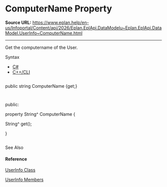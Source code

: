 # ComputerName Property

**Source URL:** https://www.eplan.help/en-us/Infoportal/Content/api/2026/Eplan.EplApi.DataModelu~Eplan.EplApi.DataModel.UserInfo~ComputerName.html

---

Get the computername of the User.

Syntax

- [C#](#i-syntax-CS)
- [C++/CLI](#i-syntax-CPP2005)

```
```
public string ComputerName {get;}
```
```

```
```
public:
property String^ ComputerName {
   String^ get();
}
```
```



See Also

#### Reference

[UserInfo Class](Eplan.EplApi.DataModelu~Eplan.EplApi.DataModel.UserInfo.html)
  
[UserInfo Members](Eplan.EplApi.DataModelu~Eplan.EplApi.DataModel.UserInfo_members.html)